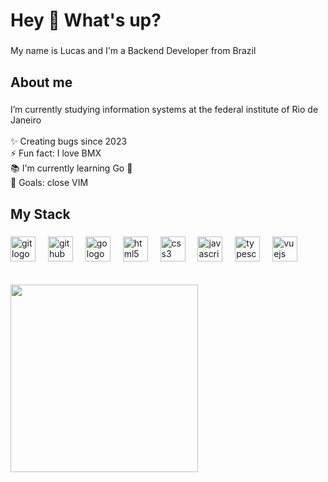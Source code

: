 <h1 align="left">Hey 👋 What's up?</h1>

###

<p align="left">My name is Lucas and I'm a Backend Developer from Brazil</p>

###

<h2 align="left">About me</h2>

###

<div>
  <p align="left">
    I’m currently studying information systems at the federal institute of Rio de Janeiro<br><br>
    ✨ Creating bugs since 2023<br>
    ⚡ Fun fact: I love BMX<br>
    📚 I'm currently learning Go 🔷<br>
    🎯 Goals: close VIM<br>
  </p>
</div>

###

<h2 align="left">My Stack</h2>

###

<div align="left">
  <!-- Controle de versão -->
<img src="https://cdn.jsdelivr.net/gh/devicons/devicon/icons/git/git-original.svg" width="40" height="40" alt="git logo" />
<img width="12" />
<img src="https://cdn.jsdelivr.net/gh/devicons/devicon/icons/github/github-original.svg" width="40" height="40" alt="github logo" />
<img width="12" />

<!-- Linguagem principal -->
<img src="https://cdn.jsdelivr.net/gh/devicons/devicon/icons/go/go-original.svg" width="40" height="40" alt="go logo" />
<img width="12" />

<!-- Frontend -->
<img src="https://cdn.jsdelivr.net/gh/devicons/devicon/icons/html5/html5-original.svg" width="40" height="40" alt="html5 logo" />
<img width="12" />
<img src="https://cdn.jsdelivr.net/gh/devicons/devicon/icons/css3/css3-original.svg" width="40" height="40" alt="css3 logo" />
<img width="12" />
<img src="https://cdn.jsdelivr.net/gh/devicons/devicon/icons/javascript/javascript-original.svg" width="40" height="40" alt="javascript logo" />
<img width="12" />
<img src="https://cdn.jsdelivr.net/gh/devicons/devicon/icons/typescript/typescript-original.svg" width="40" height="40" alt="typescript logo" />
<img width="12" />
<img src="https://cdn.jsdelivr.net/gh/devicons/devicon/icons/vuejs/vuejs-original.svg" width="40" height="40" alt="vuejs logo" />
<img width="12" />
</div>

<br>
<br>

<img align="center" width="300" height="300" src="https://media3.giphy.com/media/v1.Y2lkPTc5MGI3NjExbTBrdm9zbXJkNW9uNmZjbWEzMDR0N3QwdTh4ZWkyb2l1ajR3YnZueSZlcD12MV9pbnRlcm5hbF9naWZfYnlfaWQmY3Q9Zw/13HBDT4QSTpveU/giphy.gif"  />

###
